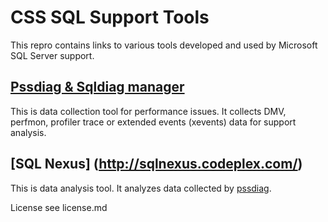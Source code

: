 # CSS SQL Support Tools

This repro contains links to various tools developed and used by Microsoft SQL Server support.

## [Pssdiag & Sqldiag manager](https://github.com/Microsoft/DiagManager)
  This is data collection tool for performance issues.  It collects DMV, perfmon, profiler trace or extended events (xevents) data for support analysis. 

## [SQL Nexus] (http://sqlnexus.codeplex.com/)
   This is data analysis tool. It analyzes data collected by [pssdiag](https://github.com/Microsoft/DiagManager).


License
see license.md
